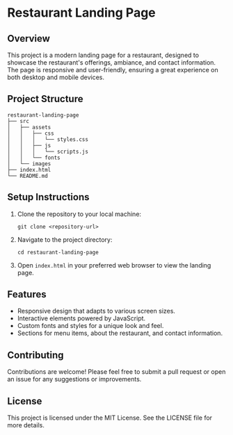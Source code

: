 # Restaurant Landing Page

## Overview
This project is a modern landing page for a restaurant, designed to showcase the restaurant's offerings, ambiance, and contact information. The page is responsive and user-friendly, ensuring a great experience on both desktop and mobile devices.

## Project Structure
```
restaurant-landing-page
├── src
│   ├── assets
│   │   ├── css
│   │   │   └── styles.css
│   │   ├── js
│   │   │   └── scripts.js
│   │   └── fonts
│   └── images
├── index.html
└── README.md
```

## Setup Instructions
1. Clone the repository to your local machine:
   ```
   git clone <repository-url>
   ```
2. Navigate to the project directory:
   ```
   cd restaurant-landing-page
   ```
3. Open `index.html` in your preferred web browser to view the landing page.

## Features
- Responsive design that adapts to various screen sizes.
- Interactive elements powered by JavaScript.
- Custom fonts and styles for a unique look and feel.
- Sections for menu items, about the restaurant, and contact information.

## Contributing
Contributions are welcome! Please feel free to submit a pull request or open an issue for any suggestions or improvements.

## License
This project is licensed under the MIT License. See the LICENSE file for more details.